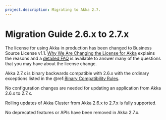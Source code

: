 ```yaml
---
project.description: Migrating to Akka 2.7.
---
```

# Migration Guide 2.6.x to 2.7.x

The license for using Akka in production has been changed to Business Source License v1.1.
[Why We Are Changing the License for Akka](https://www.lightbend.com/blog/why-we-are-changing-the-license-for-akka)
explains the reasons and a [detailed FAQ](https://www.lightbend.com/akka/license-faq) is available to answer many of
the questions that you may have about the license change.

Akka 2.7.x is binary backwards compatible with 2.6.x with the ordinary exceptions listed in the
@ref:[Binary Compatibility Rules](../common/binary-compatibility-rules.md).

No configuration changes are needed for updating an application from Akka 2.6.x to 2.7.x.

Rolling updates of Akka Cluster from Akka 2.6.x to 2.7.x is fully supported.

No deprecated features or APIs have been removed in Akka 2.7.x.

